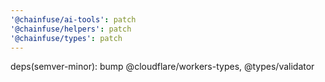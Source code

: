 ```yaml
---
'@chainfuse/ai-tools': patch
'@chainfuse/helpers': patch
'@chainfuse/types': patch
---
```


deps(semver-minor): bump @cloudflare/workers-types, @types/validator
